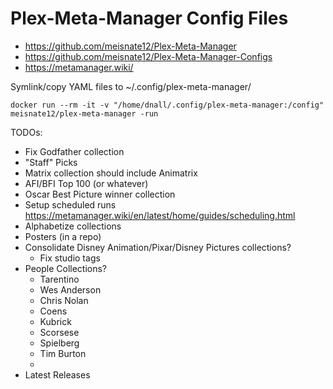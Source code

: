 # Plex-Meta-Manager Config Files

- https://github.com/meisnate12/Plex-Meta-Manager
- https://github.com/meisnate12/Plex-Meta-Manager-Configs
- https://metamanager.wiki/

Symlink/copy YAML files to ~/.config/plex-meta-manager/

`docker run --rm -it -v "/home/dnall/.config/plex-meta-manager:/config" meisnate12/plex-meta-manager -run`

TODOs:
- Fix Godfather collection
- "Staff" Picks
- Matrix collection should include Animatrix
- AFI/BFI Top 100 (or whatever)
- Oscar Best Picture winner collection
- Setup scheduled runs https://metamanager.wiki/en/latest/home/guides/scheduling.html
- Alphabetize collections
- Posters (in a repo)
- Consolidate Disney Animation/Pixar/Disney Pictures collections?
  - Fix studio tags
- People Collections?
  - Tarentino
  - Wes Anderson
  - Chris Nolan
  - Coens
  - Kubrick
  - Scorsese
  - Spielberg
  - Tim Burton
  -
- Latest Releases
